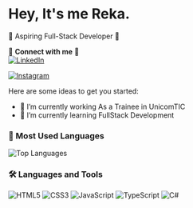 # Hey, It's me Reka. 
🌟 Aspiring Full-Stack Developer 🌟  

🔎 **Connect with me** 🔎  
[![LinkedIn](https://img.shields.io/badge/-LinkedIn-blue?style=flat-square&logo=linkedin)](www.linkedin.com/in/reka2405)  

[![Instagram](https://img.shields.io/badge/-Instagram-E4405F?style=flat-square&logo=instagram&logoColor=white)](https://www.instagram.com/reka_jajeindren/profilecard/?igsh=NmgwdWdzZHlzeDU3)  


Here are some ideas to get you started:

- 🔭 I’m currently working As a Trainee in UnicomTIC
- 🌱 I’m currently learning FullStack Development
### 🚀 Most Used Languages  
![Top Languages](https://github-readme-stats.vercel.app/api/top-langs/?=Reka2402&layout=compact&theme=dark)  

### 🛠 Languages and Tools  
![HTML5](https://img.shields.io/badge/-HTML5-E34F26?style=flat-square&logo=html5&logoColor=white)
![CSS3](https://img.shields.io/badge/-CSS3-1572B6?style=flat-square&logo=css3)
![JavaScript](https://img.shields.io/badge/-JavaScript-F7DF1E?style=flat-square&logo=javascript&logoColor=black)
![TypeScript](https://img.shields.io/badge/-TypeScript-007ACC?style=flat-square&logo=typescript&logoColor=white)
![C#](https://img.shields.io/badge/-C%23-239120?style=flat-square&logo=c-sharp&logoColor=white)





